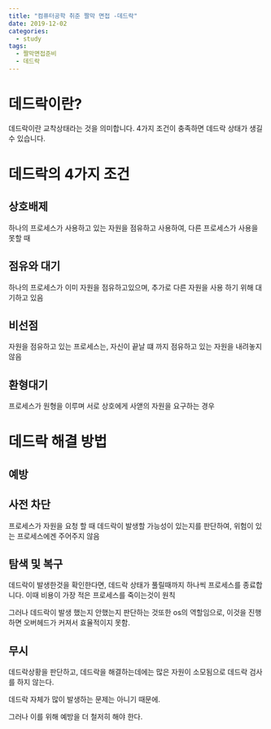 ```yaml
---
title: "컴퓨터공학 취준 짤막 면접 -데드락"
date: 2019-12-02
categories: 
  - study
tags: 
  - 짤막면접준비
  - 데드락
---
```

# 데드락이란? 
 데드락이란 교착상태라는 것을 의미합니다. 4가지 조건이 충족하면 데드락 상태가 생길 수 있습니다.
 
# 데드락의 4가지 조건

## 상호배제 

 하나의 프로세스가 사용하고 있는 자원을 점유하고 사용하여, 다른 프로세스가 사용을 못할 때
 
## 점유와 대기

 하나의 프로세스가 이미 자원을 점유하고있으며, 추가로 다른 자원을 사용 하기 위해 대기하고 있음
 
## 비선점

 자원을 점유하고 있는 프로세스는, 자신이 끝날 떄 까지 점유하고 있는 자원을 내려놓지 않음
 
## 환형대기

 프로세스가 원형을 이루며 서로 상호에게 사앧의 자원을 요구하는 경우
 
 
# 데드락 해결 방법
 
## 예방
 
## 사전 차단
 
  프로세스가 자원을 요청 할 때 데드락이 발생할 가능성이 있는지를 판단하여, 위험이 있는 프로세스에겐 주어주지 않음
  
  
## 탐색 및 복구
 
  데드락이 발생한것을 확인한다면, 데드락 상태가 풀릴때까지 하나씩 프로세스를 종료합니다. 이때 비용이 가장 적은 프로세스를 죽이는것이 원칙
  
  그러나 데드락이 발생 했는지 안했는지 판단하는 것또한 os의 역할임으로, 이것을 진행하면 오버헤드가 커져서 효율적이지 못함.
  
## 무시
 
  데드락상황을 판단하고, 데드락을 해결하는데에는 많은 자원이 소모됨으로 데드락 검사를 하지 않는다. 
  
  데드락 자체가 많이 발생하는 문제는 아니기 때문에. 
  
  그러나 이를 위해 예방을 더 철저히 해야 한다. 
